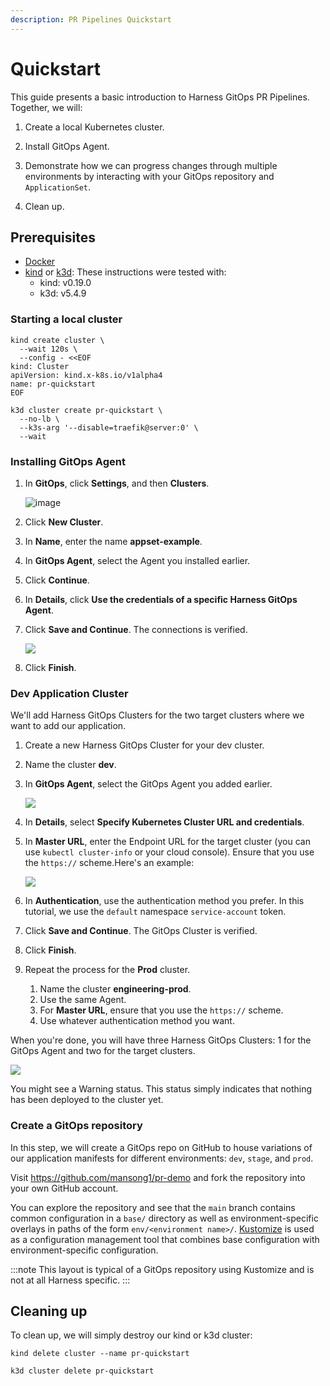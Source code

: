 ```yaml
---
description: PR Pipelines Quickstart
---
```


# Quickstart

This guide presents a basic introduction to Harness GitOps PR Pipelines. Together, we will:

1. Create a local Kubernetes cluster.

1. Install GitOps Agent.

1. Demonstrate how we can progress changes through multiple environments by
   interacting with your GitOps repository and `ApplicationSet`.

1. Clean up.

## Prerequisites

* [Docker](https://www.docker.com/)
* [kind](https://kind.sigs.k8s.io/) or [k3d](https://k3d.io/): These
  instructions were tested with:
    * kind: v0.19.0
    * k3d: v5.4.9

### Starting a local cluster

<Tabs groupId="cluster-start">
<TabItem value="kind" label="kind">

```shell
kind create cluster \
  --wait 120s \
  --config - <<EOF
kind: Cluster
apiVersion: kind.x-k8s.io/v1alpha4
name: pr-quickstart
EOF
```

</TabItem>
<TabItem value="k3d" label="k3d">

```shell
k3d cluster create pr-quickstart \
  --no-lb \
  --k3s-arg '--disable=traefik@server:0' \
  --wait
```

</TabItem>
</Tabs>

### Installing GitOps Agent

1. In **GitOps**, click **Settings**, and then **Clusters**.

   ![image](https://github.com/mansong1/pr-demo/assets/7550833/373da8be-50e1-4253-8d23-69b18a1512b0)

2. Click **New Cluster**.
3. In **Name**, enter the name **appset-example**.
4. In **GitOps Agent**, select the Agent you installed earlier.
5. Click **Continue**.
6. In **Details**, click **Use the credentials of a specific Harness GitOps Agent**.
7. Click **Save and Continue**.
   The connections is verified.
   
   ![](./static/harness-git-ops-application-set-tutorial-29.png)

8. Click **Finish**.

### Dev Application Cluster

We'll add Harness GitOps Clusters for the two target clusters where we want to add our application.

1. Create a new Harness GitOps Cluster for your dev cluster.
2. Name the cluster **dev**.
3. In **GitOps Agent**, select the GitOps Agent you added earlier.
   
   ![](./static/harness-git-ops-application-set-tutorial-30.png)

4. In **Details**, select **Specify Kubernetes Cluster URL and credentials**.
5. In **Master URL**, enter the Endpoint URL for the target cluster (you can use `kubectl cluster-info` or your cloud console). Ensure that you use the `https://` scheme.Here's an example:
   
   ![](./static/harness-git-ops-application-set-tutorial-31.png)

6. In **Authentication**, use the authentication method you prefer. In this tutorial, we use the `default` namespace `service-account` token.
7. Click **Save and Continue**. The GitOps Cluster is verified.
8. Click **Finish**.
9.  Repeat the process for the **Prod** cluster.
	1. Name the cluster **engineering-prod**.
	2. Use the same Agent.
	3. For **Master URL**, ensure that you use the `https://` scheme.
	4. Use whatever authentication method you want.

When you're done, you will have three Harness GitOps Clusters: 1 for the GitOps Agent and two for the target clusters.

![](./static/harness-git-ops-application-set-tutorial-32.png)

You might see a Warning status. This status simply indicates that nothing has been deployed to the cluster yet.


### Create a GitOps repository

In this step, we will create a GitOps repo on GitHub to house variations of our
application manifests for different environments: `dev`, `stage`, and
`prod`.

Visit https://github.com/mansong1/pr-demo and fork the repository into your own
GitHub account.

You can explore the repository and see that the `main` branch contains common
configuration in a `base/` directory as well as environment-specific overlays in
paths of the form `env/<environment name>/`. [Kustomize](https://kustomize.io/)
is used as a configuration management tool that combines base configuration with
environment-specific configuration.

:::note
This layout is typical of a GitOps repository using Kustomize and is not at all
Harness specific.
:::


## Cleaning up

To clean up, we will simply destroy our kind or k3d cluster:

<Tabs groupId="cluster-start">
<TabItem value="kind" label="kind">

```shell
kind delete cluster --name pr-quickstart
```

</TabItem>
<TabItem value="k3d" label="k3d">

```shell
k3d cluster delete pr-quickstart
```

</TabItem>
</Tabs>
